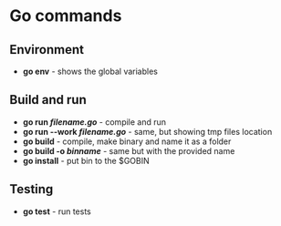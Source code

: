 # Go commands

## Environment

* **go env** - shows the global variables

## Build and run

 * **go run *filename.go*** - compile and run
 * **go run --work *filename.go*** - same, but showing tmp files location
 * **go build** - compile, make binary and name it as a folder
 * **go build -o *binname*** - same but with the provided name
 * **go install** - put bin to the $GOBIN

 ## Testing
 * **go test** - run tests
